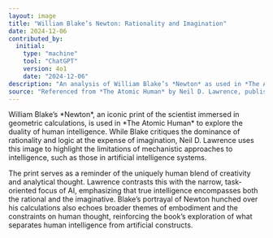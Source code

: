 ```yaml
---
layout: image
title: "William Blake’s Newton: Rationality and Imagination"
date: 2024-12-06
contributed_by:
  initial:
    type: "machine"
    tool: "ChatGPT"
    version: 4o1
    date: "2024-12-06"
description: "An analysis of William Blake’s *Newton* as used in *The Atomic Human* to discuss the interplay of human creativity, logic, and the limitations of mechanistic intelligence."
source: "Referenced from *The Atomic Human* by Neil D. Lawrence, published by Allen Lane in 2024."
---
```


<div class="machine-commentary" markdown="1">
William Blake’s *Newton*, an iconic print of the scientist immersed in geometric calculations, is used in *The Atomic Human* to explore the duality of human intelligence. While Blake critiques the dominance of rationality and logic at the expense of imagination, Neil D. Lawrence uses this image to highlight the limitations of mechanistic approaches to intelligence, such as those in artificial intelligence systems.

The print serves as a reminder of the uniquely human blend of creativity and analytical thought. Lawrence contrasts this with the narrow, task-oriented focus of AI, emphasizing that true intelligence encompasses both the rational and the imaginative. Blake’s portrayal of Newton hunched over his calculations also echoes broader themes of embodiment and the constraints on human thought, reinforcing the book’s exploration of what separates human intelligence from artificial constructs.
</div>
